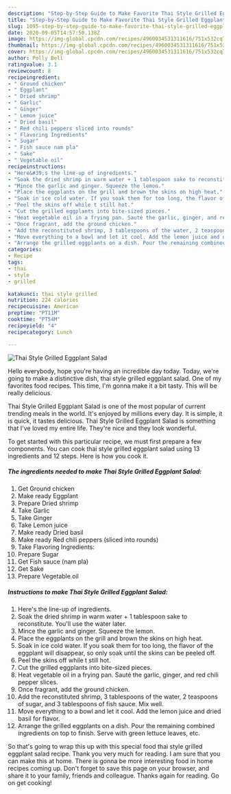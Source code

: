 ```yaml
---
description: "Step-by-Step Guide to Make Favorite Thai Style Grilled Eggplant Salad"
title: "Step-by-Step Guide to Make Favorite Thai Style Grilled Eggplant Salad"
slug: 1095-step-by-step-guide-to-make-favorite-thai-style-grilled-eggplant-salad
date: 2020-09-05T14:57:50.138Z
image: https://img-global.cpcdn.com/recipes/4960034531311616/751x532cq70/thai-style-grilled-eggplant-salad-recipe-main-photo.jpg
thumbnail: https://img-global.cpcdn.com/recipes/4960034531311616/751x532cq70/thai-style-grilled-eggplant-salad-recipe-main-photo.jpg
cover: https://img-global.cpcdn.com/recipes/4960034531311616/751x532cq70/thai-style-grilled-eggplant-salad-recipe-main-photo.jpg
author: Polly Bell
ratingvalue: 3.1
reviewcount: 8
recipeingredient:
- " Ground chicken"
- " Eggplant"
- " Dried shrimp"
- " Garlic"
- " Ginger"
- " Lemon juice"
- " Dried basil"
- " Red chili peppers sliced into rounds"
- " Flavoring Ingredients"
- " Sugar"
- " Fish sauce nam pla"
- " Sake"
- " Vegetable oil"
recipeinstructions:
- "Here&#39;s the line-up of ingredients."
- "Soak the dried shrimp in warm water + 1 tablespoon sake to reconstitute. You&#39;ll use the water later."
- "Mince the garlic and ginger. Squeeze the lemon."
- "Place the eggplants on the grill and brown the skins on high heat."
- "Soak in ice cold water. If you soak them for too long, the flavor of the eggplant will disappear, so only soak until the skins can be peeled off."
- "Peel the skins off while t still hot."
- "Cut the grilled eggplants into bite-sized pieces."
- "Heat vegetable oil in a frying pan. Sauté the garlic, ginger, and red chili pepper slices."
- "Once fragrant, add the ground chicken."
- "Add the reconstituted shrimp, 3 tablespoons of the water, 2 teaspoons of sugar, and 3 tablespoons of fish sauce. Mix well."
- "Move everything to a bowl and let it cool. Add the lemon juice and dried basil for flavor."
- "Arrange the grilled eggplants on a dish. Pour the remaining combined ingredients on top to finish. Serve with green lettuce leaves, etc."
categories:
- Recipe
tags:
- thai
- style
- grilled

katakunci: thai style grilled 
nutrition: 224 calories
recipecuisine: American
preptime: "PT11M"
cooktime: "PT54M"
recipeyield: "4"
recipecategory: Lunch

---
```



![Thai Style Grilled Eggplant Salad](https://img-global.cpcdn.com/recipes/4960034531311616/751x532cq70/thai-style-grilled-eggplant-salad-recipe-main-photo.jpg)

Hello everybody, hope you're having an incredible day today. Today, we're going to make a distinctive dish, thai style grilled eggplant salad. One of my favorites food recipes. This time, I'm gonna make it a bit tasty. This will be really delicious.

Thai Style Grilled Eggplant Salad is one of the most popular of current trending meals in the world. It's enjoyed by millions every day. It is simple, it is quick, it tastes delicious. Thai Style Grilled Eggplant Salad is something that I've loved my entire life. They're nice and they look wonderful.




To get started with this particular recipe, we must first prepare a few components. You can cook thai style grilled eggplant salad using 13 ingredients and 12 steps. Here is how you cook it.

<!--inarticleads1-->

##### The ingredients needed to make Thai Style Grilled Eggplant Salad:

1. Get  Ground chicken
1. Make ready  Eggplant
1. Prepare  Dried shrimp
1. Take  Garlic
1. Take  Ginger
1. Take  Lemon juice
1. Make ready  Dried basil
1. Make ready  Red chili peppers (sliced into rounds)
1. Take  Flavoring Ingredients:
1. Prepare  Sugar
1. Get  Fish sauce (nam pla)
1. Get  Sake
1. Prepare  Vegetable oil




<!--inarticleads2-->

##### Instructions to make Thai Style Grilled Eggplant Salad:

1. Here&#39;s the line-up of ingredients.
1. Soak the dried shrimp in warm water + 1 tablespoon sake to reconstitute. You&#39;ll use the water later.
1. Mince the garlic and ginger. Squeeze the lemon.
1. Place the eggplants on the grill and brown the skins on high heat.
1. Soak in ice cold water. If you soak them for too long, the flavor of the eggplant will disappear, so only soak until the skins can be peeled off.
1. Peel the skins off while t still hot.
1. Cut the grilled eggplants into bite-sized pieces.
1. Heat vegetable oil in a frying pan. Sauté the garlic, ginger, and red chili pepper slices.
1. Once fragrant, add the ground chicken.
1. Add the reconstituted shrimp, 3 tablespoons of the water, 2 teaspoons of sugar, and 3 tablespoons of fish sauce. Mix well.
1. Move everything to a bowl and let it cool. Add the lemon juice and dried basil for flavor.
1. Arrange the grilled eggplants on a dish. Pour the remaining combined ingredients on top to finish. Serve with green lettuce leaves, etc.




So that's going to wrap this up with this special food thai style grilled eggplant salad recipe. Thank you very much for reading. I am sure that you can make this at home. There is gonna be more interesting food in home recipes coming up. Don't forget to save this page on your browser, and share it to your family, friends and colleague. Thanks again for reading. Go on get cooking!
